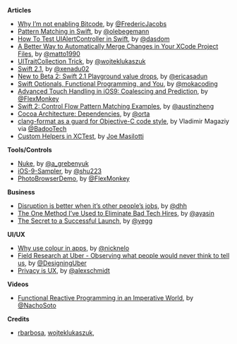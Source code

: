**Articles**

* [Why I’m not enabling Bitcode](https://medium.com/@FredericJacobs/why-i-m-not-enabling-bitcode-f35cd8fbfcc5), by [@FredericJacobs](https://twitter.com/FredericJacobs)
* [Pattern Matching in Swift](http://oleb.net/blog/2015/09/swift-pattern-matching/), by [@olebegemann](https://twitter.com/olebegemann)
* [How To Test UIAlertController in Swift](http://swiftandpainless.com/how-to-test-uialertcontroller-in-swift/), by [@dasdom](https://twitter.com/dasdom)
* [A Better Way to Automatically Merge Changes in Your XCode Project Files](https://medium.com/@matto1990/a-better-way-to-automatically-merge-changes-in-your-xcode-project-files-3d83b3583fe4), by [@matto1990](https://twitter.com/matto1990)
* [UITraitCollection Trick](http://nshint.io/blog/2015/09/23/uitraitcollection-trick/), by [@wojteklukaszuk](https://twitter.com/wojteklukaszuk)
* [Swift 2.1](http://www.russbishop.net/swift-2-1), by [@xenadu02](https://twitter.com/xenadu02)
* [New to Beta 2: Swift 2.1 Playground value drops](http://ericasadun.com/2015/09/23/new-to-beta-2-swift-2-1-playground-value-drops-swiftlang/), by [@ericasadun](https://twitter.com/ericasadun)
* [Swift Optionals, Functional Programming, and You](http://www.mokacoding.com/blog/demistifying-swift-functor/), by [@mokacoding](https://twitter.com/mokacoding)
* [Advanced Touch Handling in iOS9: Coalescing and Prediction](http://flexmonkey.blogspot.co.uk/2015/09/advanced-touch-handling-in-ios9.html), by [@FlexMonkey](https://twitter.com/FlexMonkey)
* [Swift 2: Control Flow Pattern Matching Examples](http://austinzheng.com/2015/09/23/pmatch-control-flow/), by [@austinzheng](https://twitter.com/austinzheng)
* [Cocoa Architecture: Dependencies](http://artsy.github.io/blog/2015/09/18/Cocoa-Architecture-Dependencies/), by [@orta](https://twitter.com/orta)
* [clang-format as a guard for Objective-C code style](https://techblog.badoo.com/blog/2015/09/21/clang-format-as-a-guard-for-objective-c-code-style/), by Vladimir Magaziy via [@BadooTech](https://twitter.com/BadooTech)
* [Custom Helpers in XCTest](http://masilotti.com/xctest-helpers), by [Joe Masilotti](https://twitter.com/joemasilotti)

**Tools/Controls**

* [Nuke](https://github.com/kean/Nuke), by [@a_grebenyuk](https://twitter.com/a_grebenyuk)
* [iOS-9-Sampler](https://github.com/shu223/iOS-9-Sampler), by [@shu223](https://twitter.com/shu223)
* [PhotoBrowserDemo](https://github.com/FlexMonkey/PhotoBrowserDemo), by [@FlexMonkey](https://twitter.com/FlexMonkey)

**Business**

* [Disruption is better when it’s other people’s jobs](https://medium.com/@dhh/disruption-is-better-when-it-s-other-people-s-jobs-ad84098c3c6), by [@dhh](https://twitter.com/dhh)
* [The One Method I’ve Used to Eliminate Bad Tech Hires](https://medium.com/swlh/the-one-method-to-eliminate-bad-tech-hires-630d539b2e1d), by [@ayasin](https://twitter.com/ayasin)
* [The Secret to a Successful Launch](https://medium.com/@yegg/the-secret-to-having-a-successful-launch-48e4a233a50d), by [@yegg](https://twitter.com/yegg)


**UI/UX**

* [Why use colour in apps](https://medium.com/@nicknelo/why-use-colour-branding-in-apps-a95deba49dae), by [@nicknelo](https://twitter.com/nicknelo)
* [Field Research at Uber - Observing what people would never think to tell us](https://medium.com/uber-design/field-research-at-uber-297a46892843), by [@DesigningUber](https://twitter.com/DesigningUber)
* [Privacy is UX](http://alistapart.com/article/privacy-is-ux), by [@alexschmidt](https://twitter.com/alexschmidt)


**Videos**

* [Functional Reactive Programming in an Imperative World](https://realm.io/news/nacho-soto-functional-reactive-programming/), by [@NachoSoto](https://twitter.com/NachoSoto)


**Credits**

*  [rbarbosa](https://github.com/rbarbosa), [wojteklukaszuk](https://github.com/wojteklukaszuk), 

